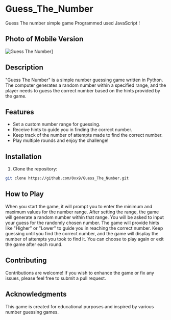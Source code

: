# Guess_The_Number
Guess The number simple game Programmed used JavaScript !
## Photo of Mobile Version 

![Guess The Number]([https://www.linkpicture.com/q/Capture_62.png)]

## Description

"Guess The Number" is a simple number guessing game written in Python. The computer generates a random number within a specified range, and the player needs to guess the correct number based on the hints provided by the game.

## Features

- Set a custom number range for guessing.
- Receive hints to guide you in finding the correct number.
- Keep track of the number of attempts made to find the correct number.
- Play multiple rounds and enjoy the challenge!

## Installation

1. Clone the repository:

```bash
git clone https://github.com/0xx9/Guess_The_Number.git
```

## How to Play
When you start the game, it will prompt you to enter the minimum and maximum values for the number range.
After setting the range, the game will generate a random number within that range.
You will be asked to input your guess for the randomly chosen number.
The game will provide hints like "Higher" or "Lower" to guide you in reaching the correct number.
Keep guessing until you find the correct number, and the game will display the number of attempts you took to find it.
You can choose to play again or exit the game after each round.

## Contributing
Contributions are welcome! If you wish to enhance the game or fix any issues, please feel free to submit a pull request.

## Acknowledgments
This game is created for educational purposes and inspired by various number guessing games.
